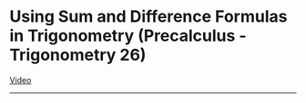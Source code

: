 # Using Sum and Difference Formulas in Trigonometry (Precalculus - Trigonometry 26)

[Video](https://www.youtube.com/watch?v=xw4HLT3TmIU)

---
